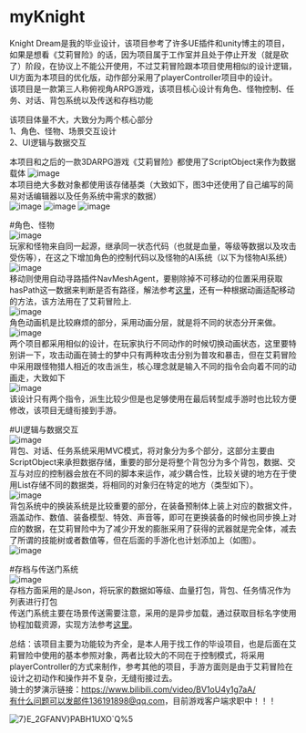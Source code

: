 # myKnight
 Knight Dream是我的毕业设计，该项目参考了许多UE插件和unity博主的项目，如果是想看《艾莉冒险》的话，因为项目属于工作室并且处于停止开发（就是砍了）阶段，在协议上不能公开使用，不过艾莉冒险跟本项目使用相似的设计逻辑，UI方面为本项目的优化版，动作部分采用了playerController项目中的设计。  
 该项目是一款第三人称俯视角ARPG游戏，该项目核心设计有角色、怪物控制、任务、对话、背包系统以及传送和存档功能  
 
 该项目体量不大，大致分为两个核心部分  
 1、角色、怪物、场景交互设计  
 2、UI逻辑与数据交互
 
本项目和之后的一款3DARPG游戏《艾莉冒险》都使用了ScriptObject来作为数据载体
![image](https://github.com/ArashiHF/myKnight/assets/56665189/cf6d0118-aaa7-4395-b4b0-df0207a4f292)  
本项目绝大多数对象都使用该存储基类（大致如下，图3中还使用了自己编写的简易对话编辑器以及任务系统中需求的数据）  
![image](https://github.com/ArashiHF/myKnight/assets/56665189/e12996cc-c453-4253-ae48-91218521aec9)
![image](https://github.com/ArashiHF/myKnight/assets/56665189/596e7a0a-afaa-419f-9e48-6957f8087f82)
![image](https://github.com/ArashiHF/myKnight/assets/56665189/f1d4be1e-d830-43f4-8015-a0a99d989ec2)

#角色、怪物  
![image](https://github.com/ArashiHF/myKnight/assets/56665189/7925403b-be3e-43c0-8907-7f57bc13acfb)  
玩家和怪物来自同一起源，继承同一状态代码（也就是血量，等级等数据以及攻击受伤等），在这之下增加角色的控制代码以及怪物的AI系统（以下为怪物AI系统）  
![image](https://github.com/ArashiHF/myKnight/assets/56665189/57ff4172-dbf1-4024-9c6b-33dee6499621)  
移动则使用自动寻路插件NavMeshAgent，要剔除掉不可移动的位置采用获取hasPath这一数据来判断是否有路径，解法参考[这里](https://blog.csdn.net/qq_52855744/article/details/118724620)，还有一种根据动画适配移动的方法，该方法用在了艾莉冒险上.  
![image](https://github.com/ArashiHF/myKnight/assets/56665189/7e2be4c2-1bc2-4eb1-aad4-8b97eaa6baa5)  
角色动画机是比较麻烦的部分，采用动画分层，就是将不同的状态分开来做。  
![image](https://github.com/ArashiHF/myKnight/assets/56665189/829b732d-93e3-4df6-a9a9-2f37eeb1beea)  
两个项目都采用相似的设计，在玩家执行不同动作的时候切换动画状态，这里要特别讲一下，攻击动画在骑士的梦中只有两种攻击分别为普攻和暴击，但在艾莉冒险中采用跟怪物猎人相近的攻击派生，核心理念就是输入不同的指令会向着不同的动画走，大致如下  
![image](https://github.com/ArashiHF/myKnight/assets/56665189/3dbe5c78-ad8a-46c0-97c9-17e39d51c480)  
该设计只有两个指令，派生比较少但是也足够使用在最后转型成手游时也比较方便修改，该项目无缝衔接到手游。  

#UI逻辑与数据交互  
![image](https://github.com/ArashiHF/myKnight/assets/56665189/4185c406-dc71-4dfe-b5f1-27a36f0b0959)  
背包、对话、任务系统采用MVC模式，将对象分为多个部分，这部分主要由ScriptObject来承担数据存储，重要的部分是将整个背包分为多个背包，数据、交互与对应的控制器会放在不同的脚本来运作，减少耦合性，比较关键的地方在于使用List存储不同的数据类，将相同的对象归在特定的地方（类型如下）。  
![image](https://github.com/ArashiHF/myKnight/assets/56665189/4d0a0851-e53c-4e78-91eb-e9589517463c)  
背包系统中的换装系统是比较重要的部分，在装备预制体上装上对应的数据文件，涵盖动作、数值、装备模型、特效、声音等，即可在更换装备的时候也同步换上对应的数据，在艾莉冒险中为了减少开发的膨胀采用了获得的武器就是完全体，减去了所谓的技能树或者数值等，但在后面的手游化也计划添加上（如图）。  
![image](https://github.com/ArashiHF/myKnight/assets/56665189/6d8da669-2eca-44d2-87da-8e345623bc5d)

#存档与传送门系统  
![image](https://github.com/ArashiHF/myKnight/assets/56665189/d8b698cf-63cb-4926-9c5b-54da03bb1225)  
存档方面采用的是Json，将玩家的数据如等级、血量打包，背包、任务情况作为列表进行打包  
传送门系统主要在场景传送需要注意，采用的是异步加载，通过获取目标名字使用协程加载资源，实现方法参考[这里](https://blog.csdn.net/xinzhilinger/article/details/110836837)。  

总结：该项目主要为功能较为齐全，是本人用于找工作的毕设项目，也是后面在艾莉冒险中使用的基本参照对象，两者比较大的不同在于控制模式，将采用playerController的方式来制作，参考其他的项目，手游方面则是由于艾莉冒险在设计之初动作和操作并不复杂，无缝衔接过去。  
骑士的梦演示链接：https://www.bilibili.com/video/BV1oU4y1g7aA/  
有什么问题可以发邮件136191898@qq.com，目前游戏客户端求职中！！！

![7}E_2GFANV}PABH1UXO`Q%5](https://github.com/ArashiHF/myKnight/assets/56665189/41833ef6-0d63-4e48-87f4-27abe62cbadb)








